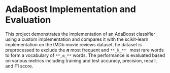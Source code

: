 # AdaBoost Implementation and Evaluation
This project demonstrates the implementation of an AdaBoost classifier using a custom
implementation and compares it with the scikit-learn implementation on the IMDb movie reviews dataset.
he dataset is preprocessed to exclude the **_n_** most frequent and `**_k_** ` most rare words to
form a vocabulary of `**_m_**` words. The performance is evaluated based on various metrics including 
training and test accuracy, precision, recall, and F1 score.
